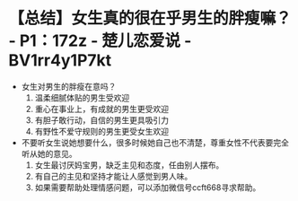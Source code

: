 # 【总结】女生真的很在乎男生的胖瘦嘛？ - P1：172z - 楚儿恋爱说 - BV1rr4y1P7kt

-   女生对男生的胖瘦在意吗？
    1.  温柔细腻体贴的男生受欢迎
    2.  重心在事业上，有成就的男生更受欢迎
    3.  有胆子敢行动，自信的男生更具吸引力
    4.  有野性不爱守规则的男生更受女生欢迎
-   不要听女生说她想要什么，很多时候她自己也不清楚，尊重女性不代表要完全听从她的意见。
    1.  女生最讨厌妈宝男，缺乏主见和态度，任由别人摆布。
    2.  有自己的主见和坚持才能让人感觉到男人味。
    3.  如果需要帮助处理情感问题，可以添加微信号ccft668寻求帮助。